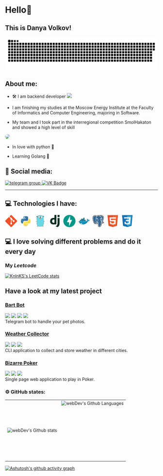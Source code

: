 # Hello👋 
## This is Danya Volkov!
![](https://raw.githubusercontent.com/CompetitiveLin/Snake-in-Contribution-Grid/output/github-contribution-grid-snake.svg)


## About me:

* 🛠 I am backend developer <img src="https://media.giphy.com/media/WUlplcMpOCEmTGBtBW/giphy.gif" width="30px"> 

* I am finishing my studies at the Moscow Energy Institute at the Faculty of Informatics and Computer Engineering, majoring in Software.

* My team and I took part in the interregional competition SmolHakaton and showed a high level of skill

<img src="https://github.com/collinearen/source/blob/main/2121.jpg" width="240px" style="border-radius: 10px"> 

* In love with python 🐍

* Learning Golang 📖

## 🤝 Social media:

  <div id="badges">
    <a href="https://t.me/collinearen" target="_blank">
      <img src="https://cdn-icons-png.flaticon.com/512/2111/2111646.png" width="40" height="40" alt="telegram group" />
    </a>
    <a href="https://vk.com/icerra" target="_blank">
      <img src="https://cdn-icons-png.flaticon.com/512/145/145813.png" width="40" height="40" alt="VK Badge"/>
    </a>
  </div>

---

## 💻 Technologies I have:

<div>
  <img src="https://github.com/devicons/devicon/blob/master/icons/git/git-original.svg" title="git" alt="git" width="40" height="40"/>&nbsp
   <img src="https://github.com/devicons/devicon/blob/master/icons/python/python-original.svg" title="python" alt="python" width="40" height="40"/>&nbsp
   <img src="https://github.com/devicons/devicon/blob/master/icons/go/go-original.svg" title="Golang" alt="Golang" width="40" height="40"/>&nbsp
  <img src="https://github.com/devicons/devicon/blob/master/icons/django/django-plain.svg" title="django" alt="django" width="40" height="40"/>&nbsp
  <img src="https://github.com/devicons/devicon/blob/master/icons/fastapi/fastapi-original.svg" title="fastapi" alt="fastapi" width="40" height="40"/>&nbsp
  <img src="https://github.com/devicons/devicon/blob/master/icons/docker/docker-original.svg" title="docker" alt="docker" width="40" height="40"/>&nbsp
  <img src="https://github.com/devicons/devicon/blob/master/icons/postgresql/postgresql-original.svg" title="postgresql" alt="postgresql" width="40" height="40"/>&nbsp
  <img src="https://github.com/devicons/devicon/blob/master/icons/html5/html5-original.svg" title="html5" alt="html5" width="40" height="40"/>&nbsp
  <img src="https://github.com/devicons/devicon/blob/master/icons/css3/css3-original.svg" title="css" alt="css" width="40" height="40"/>&nbsp
</div>

## 💻 I love solving different problems and do it every day
### My ***Leetcode***
[![KnlnKS's LeetCode stats](https://leetcode-stats-six.vercel.app/?username=DanyaVolkov&theme=dark)](https://github.com/collinearen/leetcode-stats)

## Have a look at my latest project
### [Bart Bot](https://github.com/MishaVyb/bart-bot)
![](https://img.shields.io/badge/PTB-20.1-blue) ![](https://img.shields.io/badge/Pyrogram-2.0.1-blue) ![](https://img.shields.io/badge/Anyio-3.6.2-blue) ![](https://img.shields.io/badge/SQLAlchemy-2.0.4-blue) <br>
Telegram bot to handle your pet photos. 
### [Weather Collector](https://github.com/MishaVyb/weather-collector)
![](https://img.shields.io/badge/Pydantic-1.10.2-blue) ![](https://img.shields.io/badge/APScheduler-3.9.1-blue) ![](https://img.shields.io/badge/SQLAlchemy-1.4.4-blue) <br>
CLI application to collect and store weather in different cities. 

### [Bizarre Poker](https://github.com/MishaVyb/bizarre-poker)
![](https://img.shields.io/badge/Django-4.1-blue) ![](https://img.shields.io/badge/DRF-3.13-blue) ![](https://img.shields.io/badge/Pytest-7.1.2-blue) <br>
Single page web application to play in Poker. 

### ⚙️ GitHub states:
<table>
  <tr>
    <td>
      <img align="left" src="http://github-readme-streak-stats.herokuapp.com?user=collinearen&theme=dark&background=000000" alt="webDev's Github stats" />
    </td>
    <td>
      <img height="195px" align="right" alt="webDev's Github Languages" src="https://github-readme-stats-sigma-five.vercel.app/api/top-langs/?username=collinearen&layout=compact&theme=vision-friendly-dark" />
    </td>
  </tr>
</table>

[![Ashutosh's github activity graph](https://github-readme-activity-graph.vercel.app/graph?username=collinearen&theme=dracula)](https://github.com/ashutosh00710/github-readme-activity-graph)
